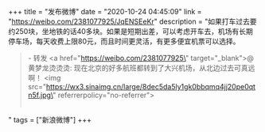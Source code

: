 +++
title = "发布微博"
date = "2020-10-24 04:45:09"
link = "https://weibo.com/2381077925/JqENSEeKr"
description = "如果打车过去要约250块，坐地铁的话40多块。如果是短期出差，可以考虑开车去，机场有长期停车场，每天收费上限80元，而且时间更灵活，有更多便宜机票可以选择。<br><blockquote> - 转发 <a href=\"https://weibo.com/2381077925\" target=\"_blank\">@黄梦龙烫烫烫</a>: 现在北京的好多航班都转到了大兴机场，从北边过去可真远啊！ <img src=\"https://wx3.sinaimg.cn/large/8dec5da5ly1gk0bbqmq4jj20pe0qtn5f.jpg\" referrerpolicy=\"no-referrer\"><br><br></blockquote>"
tags = ["新浪微博"]
+++
